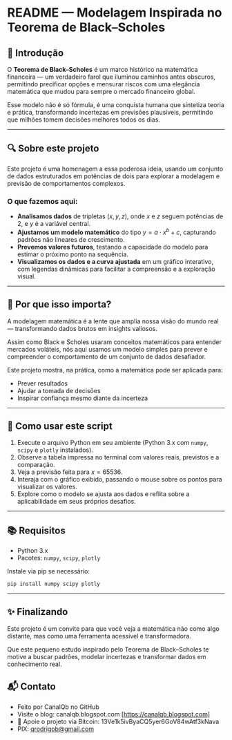 # README — Modelagem Inspirada no Teorema de Black–Scholes

## 🌟 Introdução

O **Teorema de Black–Scholes** é um marco histórico na matemática financeira — um verdadeiro farol que iluminou caminhos antes obscuros, permitindo precificar opções e mensurar riscos com uma elegância matemática que mudou para sempre o mercado financeiro global.

Esse modelo não é só fórmula, é uma conquista humana que sintetiza teoria e prática, transformando incertezas em previsões plausíveis, permitindo que milhões tomem decisões melhores todos os dias.

---

## 🔍 Sobre este projeto

Este projeto é uma homenagem a essa poderosa ideia, usando um conjunto de dados estruturados em potências de dois para explorar a modelagem e previsão de comportamentos complexos.

### O que fazemos aqui:

* **Analisamos dados** de tripletas $(x, y, z)$, onde $x$ e $z$ seguem potências de 2, e $y$ é a variável central.
* **Ajustamos um modelo matemático** do tipo $y = a \cdot x^b + c$, capturando padrões não lineares de crescimento.
* **Prevemos valores futuros**, testando a capacidade do modelo para estimar o próximo ponto na sequência.
* **Visualizamos os dados e a curva ajustada** em um gráfico interativo, com legendas dinâmicas para facilitar a compreensão e a exploração visual.

---

## 🎯 Por que isso importa?

A modelagem matemática é a lente que amplia nossa visão do mundo real — transformando dados brutos em insights valiosos.

Assim como Black e Scholes usaram conceitos matemáticos para entender mercados voláteis, nós aqui usamos um modelo simples para prever e compreender o comportamento de um conjunto de dados desafiador.

Este projeto mostra, na prática, como a matemática pode ser aplicada para:

* Prever resultados
* Ajudar a tomada de decisões
* Inspirar confiança mesmo diante da incerteza

---

## 🚀 Como usar este script

1. Execute o arquivo Python em seu ambiente (Python 3.x com `numpy`, `scipy` e `plotly` instalados).
2. Observe a tabela impressa no terminal com valores reais, previstos e a comparação.
3. Veja a previsão feita para $x=65536$.
4. Interaja com o gráfico exibido, passando o mouse sobre os pontos para visualizar os valores.
5. Explore como o modelo se ajusta aos dados e reflita sobre a aplicabilidade em seus próprios desafios.

---

## 📚 Requisitos

* Python 3.x
* Pacotes: `numpy`, `scipy`, `plotly`

Instale via pip se necessário:

```bash
pip install numpy scipy plotly
```

---

## ✨ Finalizando

Este projeto é um convite para que você veja a matemática não como algo distante, mas como uma ferramenta acessível e transformadora.

Que este pequeno estudo inspirado pelo Teorema de Black–Scholes te motive a buscar padrões, modelar incertezas e transformar dados em conhecimento real.

## 📬 Contato

* Feito por CanalQb no GitHub 
* Visite o blog: canalqb.blogspot.com [https://canalqb.blogspot.com]
* 💸 Apoie o projeto via Bitcoin: 13Ve1k5ivByaCQ5yer6GoV84wAtf3kNava
* PIX: qrodrigob@gmail.com
